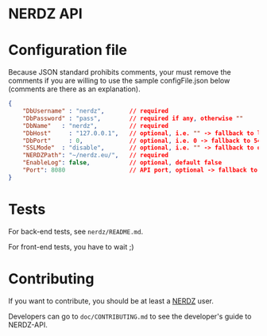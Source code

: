 NERDZ API
=========

# Configuration file

Because JSON standard prohibits comments, your must remove the comments if you are willing to use the sample configFile.json below (comments are there as an explanation).

```JSON
{
    "DbUsername" : "nerdz",       // required
    "DbPassword" : "pass",        // required if any, otherwise ""
    "DbName"   : "nerdz",         // required
    "DbHost"     : "127.0.0.1",   // optional, i.e. "" -> fallback to localhost
    "DbPort"     : 0,             // optional, i.e. 0 -> fallback to 5432
    "SSLMode"  : "disable",       // optional, i.e. "" -> fallback to disable
    "NERDZPath": "~/nerdz.eu/",   // required
	"EnableLog": false,		      // optional, default false
    "Port": 8080                  // API port, optional -> fallback to 7536
}
```

# Tests

For back-end tests, see `nerdz/README.md`.

For front-end tests, you have to wait ;)

# Contributing

If you want to contribute, you should be at least a [NERDZ](http://www.nerdz.eu/) user.

Developers can go to `doc/CONTRIBUTING.md` to see the developer's guide to NERDZ-API.
